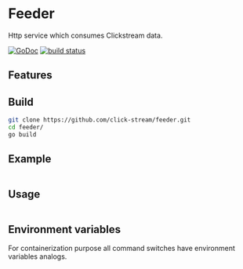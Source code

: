 # Feeder

Http service which consumes Clickstream data.


[![GoDoc](https://godoc.org/github.com/click-stream/feeder?status.svg)](https://godoc.org/github.com/click-stream/feeder)
[![build status](https://img.shields.io/travis/click-stream/feeder/master.svg?style=flat-square)](https://travis-ci.org/click-stream/feeder)

## Features


## Build

```sh
git clone https://github.com/click-stream/feeder.git
cd feeder/
go build
```

## Example

```sh
```

## Usage

```
```

## Environment variables

For containerization purpose all command switches have environment variables analogs.


